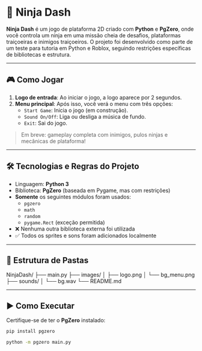 # 🥷 Ninja Dash

**Ninja Dash** é um jogo de plataforma 2D criado com **Python** e **PgZero**, onde você controla um ninja em uma missão cheia de desafios, plataformas traiçoeiras e inimigos traiçoeiros. O projeto foi desenvolvido como parte de um teste para tutoria em Python e Roblox, seguindo restrições específicas de bibliotecas e estrutura.

---

## 🎮 Como Jogar

1. **Logo de entrada**: Ao iniciar o jogo, a logo aparece por 2 segundos.
2. **Menu principal**: Após isso, você verá o menu com três opções:
   - `Start Game`: Inicia o jogo (em construção).
   - `Sound On/Off`: Liga ou desliga a música de fundo.
   - `Exit`: Sai do jogo.

> Em breve: gameplay completa com inimigos, pulos ninjas e mecânicas de plataforma!

---

## 🛠️ Tecnologias e Regras do Projeto

- Linguagem: **Python 3**
- Biblioteca: **PgZero** (baseada em Pygame, mas com restrições)
- **Somente** os seguintes módulos foram usados:
  - `pgzero`
  - `math`
  - `random`
  - `pygame.Rect` (exceção permitida)
- ❌ Nenhuma outra biblioteca externa foi utilizada
- ✅ Todos os sprites e sons foram adicionados localmente

---

## 📂 Estrutura de Pastas

NinjaDash/
├── main.py
├── images/
│ ├── logo.png
│ └── bg_menu.png
├── sounds/
│ └── bg.wav
└── README.md


---

## ▶️ Como Executar

Certifique-se de ter o **PgZero** instalado:

```bash
pip install pgzero

python -m pgzero main.py
